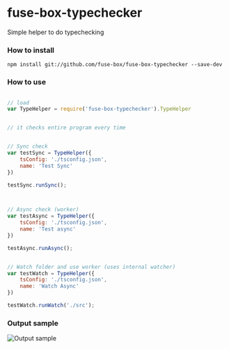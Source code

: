 # fuse-box-typechecker
Simple helper to do typechecking

### How to install
```npm install git://github.com/fuse-box/fuse-box-typechecker --save-dev```


### How to use
```javascript

// load
var TypeHelper = require('fuse-box-typechecker').TypeHelper


// it checks entire program every time


// Sync check
var testSync = TypeHelper({
    tsConfig: './tsconfig.json',
    name: 'Test Sync'
})

testSync.runSync();



// Async check (worker)
var testAsync = TypeHelper({
    tsConfig: './tsconfig.json',
    name: 'Test async'
})

testAsync.runAsync();


// Watch folder and use worker (uses internal watcher)
var testWatch = TypeHelper({
    tsConfig: './tsconfig.json',
    name: 'Watch Async'
})

testWatch.runWatch('./src');


```

### Output sample
![Output sample](https://github.com/vegarringdal/fuse-box-typechecker/raw/master/image/sampleNew2.png "Output sample")


